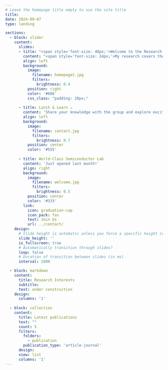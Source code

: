 ```yaml
---
# Leave the homepage title empty to use the site title
title:
date: 2024-09-07
type: landing

sections:
  - block: slider
    content:
      slides:
      - title: "<span style='font-size: 48px;'>Welcome to the Research Page</span>"
        content: "<span style='font-size: 24px;'>My research covers the entire spectrum from the fundamental all the way to the very applied. In particular, we strive to deepen our understanding of quantum science in the field of free-electron-light interactions and make use of it.</span>"
        align: left
        background:
          image:
            filename: homepage1.jpg
            filters:
              brightness: 0.4
          position: right
          color: '#666'
          css_class: "padding: 20px;"
      
      - title: Lunch & Learn ☕️
        content: 'Share your knowledge with the group and explore exciting new topics together!'
        align: left
        background:
          image:
            filename: contact.jpg
            filters:
              brightness: 0.7
          position: center
          color: '#555'
      
      - title: World-Class Semiconductor Lab
        content: 'Just opened last month!'
        align: right
        background:
          image:
            filename: welcome.jpg
            filters:
              brightness: 0.5
          position: center
          color: '#333'
        link:
          icon: graduation-cap
          icon_pack: fas
          text: Join Us
          url: ../contact/
    design:
      # Slide height is automatic unless you force a specific height (e.g. '400px')
      slide_height: ''
      is_fullscreen: true
      # Automatically transition through slides?
      loop: false
      # Duration of transition between slides (in ms)
      interval: 2000

  - block: markdown
    content:
      title: Research Interests
      subtitle:
      text: under construction
    design:
      columns: '1'
  
  - block: collection
    content:
      title: Latest publications
      text: ""
      count: 5
      filters:
        folders:
          - publication
        publication_type: 'article-journal'
      design:
      view: list
      columns: '1'     
---
```

